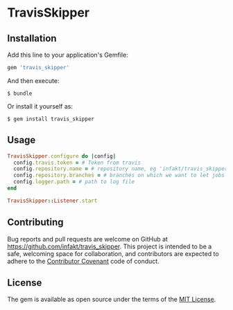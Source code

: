 # TravisSkipper




## Installation

Add this line to your application's Gemfile:

```ruby
gem 'travis_skipper'
```

And then execute:

    $ bundle

Or install it yourself as:

    $ gem install travis_skipper

## Usage

```ruby
TravisSkipper.configure do |config|
  config.travis.token = # Token from travis
  config.repository.name = # repository name, eg 'infakt/travis_skipper'
  config.repository.branches = # branches on which we want to let jobs run
  config.logger.path = # path to log file
end

TravisSkipper::Listener.start
```

## Contributing

Bug reports and pull requests are welcome on GitHub at https://github.com/infakt/travis_skipper. This project is intended to be a safe, welcoming space for collaboration, and contributors are expected to adhere to the [Contributor Covenant](http://contributor-covenant.org) code of conduct.


## License

The gem is available as open source under the terms of the [MIT License](http://opensource.org/licenses/MIT).

